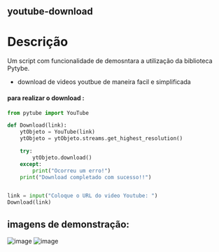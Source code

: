 ## youtube-download


# Descrição
Um script com funcionalidade de demosntara a utilização da biblioteca Pytybe.

- download de videos youtbue de maneira facil e simplificada



#### para realizar o download :

```python
from pytube import YouTube

def Download(link):
    ytObjeto = YouTube(link)
    ytObjeto = ytObjeto.streams.get_highest_resolution()

    try:
        ytObjeto.download()
    except:
        print("Ocorreu um erro!")
    print("Download completado com sucesso!!")


link = input("Coloque o URL do video Youtube: ")
Download(link)

```


## imagens de demonstração:

![image](https://user-images.githubusercontent.com/116848225/210183467-fe8f96b6-075e-472b-b32b-200f3e11f88d.png)
![image](https://user-images.githubusercontent.com/116848225/210183478-7e938eb0-1bef-4f7c-80e7-007be6a42411.png)

